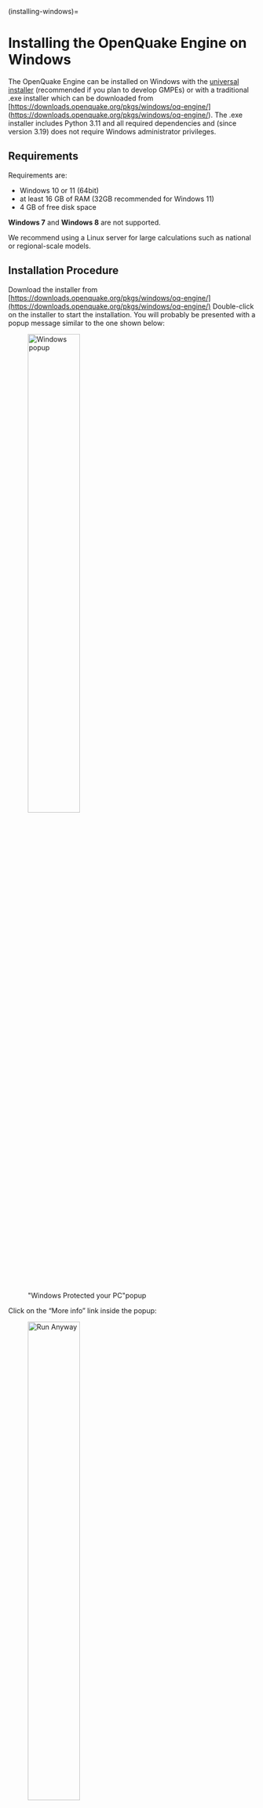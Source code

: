(installing-windows)=

# Installing the OpenQuake Engine on Windows

The OpenQuake Engine can be installed on Windows with the [universal
installer](universal.md) (recommended if you plan to develop GMPEs)
or with a traditional .exe installer which can be downloaded from
[https://downloads.openquake.org/pkgs/windows/oq-engine/]
(https://downloads.openquake.org/pkgs/windows/oq-engine/). 
The .exe installer includes Python 3.11 and all required dependencies
and (since version 3.19) does not require Windows administrator 
privileges.

## Requirements

Requirements are:

- Windows 10 or 11 (64bit)
- at least 16 GB of RAM (32GB recommended for Windows 11)
- 4 GB of free disk space

**Windows 7** and **Windows 8** are not supported. 

We recommend using a Linux server for large calculations such as 
national or regional-scale models.

## Installation Procedure
Download the installer from 
[https://downloads.openquake.org/pkgs/windows/oq-engine/](https://downloads.openquake.org/pkgs/windows/oq-engine/)
Double-click on the installer to start the installation.  You will probably be 
presented with a popup message similar to the one shown below:

<figure>
	<img src="_images/01_Windows_warning.png" 
		 width="50%" align="centre" alt="Windows popup"/>
	<figcaption>"Windows Protected your PC"popup</figcaption>
</figure>

Click on the “More info” link inside the popup:

<figure>
	<img src="_images/02_Run_anyway.png" alt="Run Anyway"
	 width="50%" align="centre" />
	<figcaption>Run Anyway</figcaption>
</figure>

Check that the App string starts with “OpenQuake_Engine_” and ends with the 
desired version number, if all is in order, click on the “Run anyway” button 
to continue.  You will be presented with an installer dialog similar to the 
one depicted below:

<figure>
	<img src="_images/03_Installer_start.png" alt="Installer Start"
	     width="50%" align="centre" />
	<figcaption>Installer Start</figcaption>
</figure>

Press the "Next" button.  

The AGPL v3 license terms will be displayed - you must accept these terms in 
order to install the OpenQuake engine:

<figure>
	<img src="_images/04_License.png" 
		 width="50%" align="centre" />
	<figcaption>License Terms</figcaption>
</figure>

Press the "I Agree" button.

### Uninstall Previously installed versions

If you have already installed a version of the OpenQuake Engine via the 
Windows installer, you will be presented with a message similar to the one 
depicted below:

<figure>
	<img src="_images/05_Uninstall.png" width="50%" align="centre" />
	<figcaption>Already installed</figcaption>
</figure>

> :warning: **IMPORTANT** even if you have installed the OpenQuake engine via 
> the universal installer, git or some other means, you must ensure that no 
> OpenQuake engine processes are running, that you do not have the User Manual 
> PDF or demo files open before proceeding.   If any OpenQuake processes are 
> running or files are open, the installation may not complete successfully.

If you do not have a previous installation of the OpenQuake Engine installed, 
you can skip ahead to 
[Install OpenQuake Engine Components](#install-components)

Press Next to continue, you will be presented with a reminder message:

<figure>
	<img src="_images/06_Stop_Processes.png" width="50%" align="centre" />
	<figcaption>Stop processes</figcaption>
</figure>

Once you have stopped any running OpenQuake Engine processes and closed all 
associated files, press OK to continue.  The uninstaller will now remove the 
previous OpenQuake engine installation, this may take some time to complete:

<figure>
	<img src="_images/07_Uninstalling.png" width="50%" align="centre" />
	<figcaption>Uninstaller running</figcaption>
</figure>

Once finished, the uninstaller will look like this:

<figure>
	<img src="_images/08_Uninstall_Complete.png" 
		 width="50%" align="centre" />
	<figcaption>Uninstaller completed</figcaption>
</figure>

Press the “Close” button to close the uninstaller.


### Install OpenQuake Engine Components {#install-components}

We are now ready to install the OpenQuake engine components:

<figure>
	<img src="_images/09_Installer_Components.png" 
		 width="50%" align="centre" />
	<figcaption>OpenQuake Engine components</figcaption>
</figure>

Press the “Next” button to continue

It will now be possible to view and if necessary change the installation
location of the OpenQuake Engine.  We recommend using the default value unless
you have a compelling reason to use something else - please note that changing
the installation location may make it more difficult to provide support.

<figure>
	<img src="_images/10_Install_Location.png" 
		 width="50%" align="centre" />
	<figcaption>Installation location</figcaption>
</figure>

Press the “Install” button to continue.

The installer will now execute, this may take some time to complete.

<figure>
	<img src="_images/11_Installing.png" 
         width="50%" align="centre" />
	<figcaption>Installer running</figcaption>
</figure>

Once the installer has completed, it will look something like this:

<figure>
	<img src="_images/12_Complete.png" 
         width="50%" align="centre" />
	<figcaption>OpenQuake Engine installer completed</figcaption>
</figure>

Press Finish to close the installer.  You should now see two OpenQuake Engine
icons on your Windows desktop:

<figure>
	<img src="_images/13_Desktop_Icons.png" 
         width="10%" align="centre" />
	<figcaption>OpenQuake Engine Icons</figcaption>
</figure>

It should also be possible find the OpenQuake Engine by pressing the Windows
key and typing “OpenQuake”:

<figure>
	<img src="_images/14_Win11_Start_menu.png" 
         width="50%" align="centre" />
	<figcaption>OpenQuake Engine App in the Windows Start Menu</figcaption>
</figure>

Double-click the webui icon to start the OpenQuake Engine web user-interface.
The first time the OpenQuake engine is executed, the initialization process 
may take several minutes to complete:

<figure>
	<img src="_images/15_Starting_webui_wait.png" 
         width="50%" align="centre" />
	<figcaption>OpenQuake Engine webui starting</figcaption>
</figure>

Once the webui is ready for use, a web browser tab will be opened:

<figure>
	<img src="_images/16_webui_up.png" 
		 width="50%" align="centre" />
	<figcaption>OpenQuake engine web user-interface</figcaption>
</figure>

Please refer to the 
[Web user-interface instructions](../running-calculations/web-ui.rst)
for more information about using the web-ui.

## Getting help
If you need help or have questions/comments/feedback for us, please
subscribe to the 
[OpenQuake users mailing list](https://groups.google.com/g/openquake-users)
